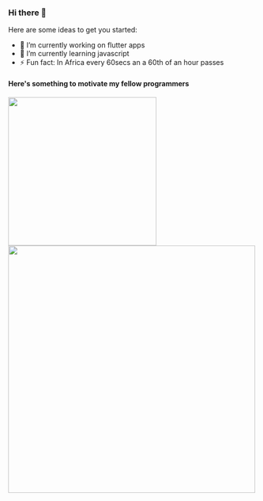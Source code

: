 ### Hi there 👋



Here are some ideas to get you started:

- 🔭 I’m currently working on flutter apps
- 🌱 I’m currently learning javascript
- ⚡ Fun fact: In Africa every 60secs an a 60th of an hour passes

#### Here's something to motivate my fellow programmers

<img src="https://media1.tenor.com/images/963dbf83410067b8216bf3fbeec50874/tenor.gif?itemid=5012719" width="300" >
<img src="https://github-readme-stats.vercel.app/api?username=VRedBull&&show_icons=true&title_color=15ff00&icon_color=cc00ff&text_color=ffffff&bg_color=000000" width="500">
<!--
**VRedBull/VRedBull** is a ✨ _special_ ✨ repository because its `README.md` (this file) appears on your GitHub profile.

- 👯 I’m looking to collaborate on ...
- 🤔 I’m looking for help with ...
- 💬 Ask me about ...
- 📫 How to reach me: ...
- 😄 Pronouns: ...

-->
